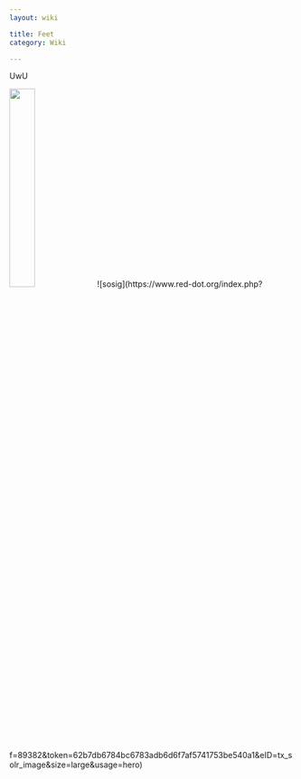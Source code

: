 ```yaml
---
layout: wiki

title: Feet
category: Wiki

---
```


UwU

<img src="https://cdn.discordapp.com/attachments/954111602754453589/968998872397541426/unknown.png" width="30%" height="30%">
![sosig](https://www.red-dot.org/index.php?f=89382&token=62b7db6784bc6783adb6d6f7af5741753be540a1&eID=tx_solr_image&size=large&usage=hero)
